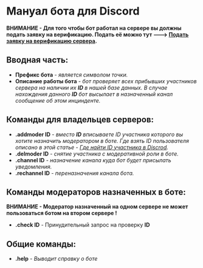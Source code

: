 # Мануал бота для Discord

**ВНИМАНИЕ - Для того чтобы бот работал на сервере вы должны подать заявку на верификацию. Подать её можно тут ---> [Подать заявку на верификацию сервера]().**

## Вводная часть:

- **Префикс бота** - *является символом точки.*
- **Описание работы бота** - *бот проверяет всех прибывших участников сервера на наличии их **ID** в нашей базе данных. В случае нахождения данного **ID** бот высылает в назначенный канал сообщение об этом инцинденте.*

## Команды для владельцев серверов:

- **.addmoder ID** - *вместо **ID** вписываете *ID* участника которого вы хотите назначить модератором в боте. Где взять ID пользователя описано в этой статье - [Где найти ID участника в Discrod](https://support.discord.com/hc/ru/articles/206346498-%D0%93%D0%B4%D0%B5-%D0%BC%D0%BD%D0%B5-%D0%BD%D0%B0%D0%B9%D1%82%D0%B8-ID-%D0%BF%D0%BE%D0%BB%D1%8C%D0%B7%D0%BE%D0%B2%D0%B0%D1%82%D0%B5%D0%BB%D1%8F-%D1%81%D0%B5%D1%80%D0%B2%D0%B5%D1%80%D0%B0-%D1%81%D0%BE%D0%BE%D0%B1%D1%89%D0%B5%D0%BD%D0%B8%D1%8F-).*
- **.delmoder ID** - *снятие участника с модеративной роли в боте.* 
- **.channel ID** - *назначение канала куда бот будет присылать уведомления.*
- **.rechannel ID** - *переназначения канала бота.*

## Команды модераторов назначенных в боте:

**ВНИМАНИЕ - Модератор назначенный на одном сервере не может пользоваться ботом на втором сервере !**

- **.check ID** - Принудительный запрос на проверку **ID**

## Общие команды:

- **.help** - *Выводит справку о боте*
